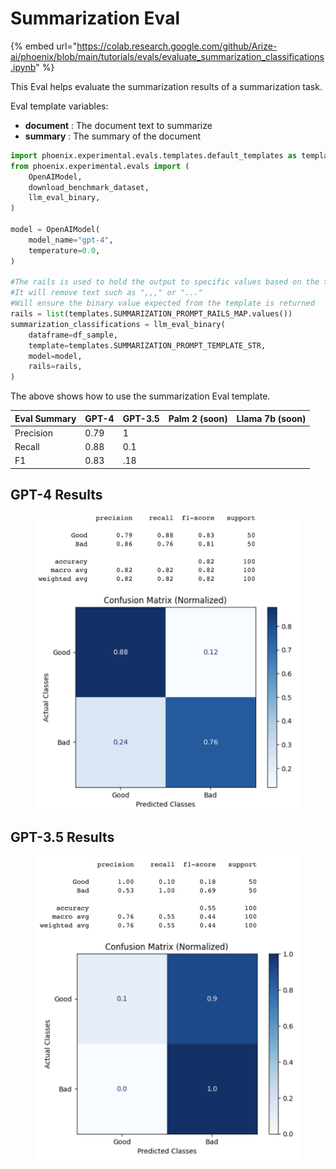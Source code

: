 # Summarization Eval

{% embed url="https://colab.research.google.com/github/Arize-ai/phoenix/blob/main/tutorials/evals/evaluate_summarization_classifications.ipynb" %}

This Eval helps evaluate the summarization results of a summarization task.

Eval template variables:

* **document** : The document text to summarize
* **summary** : The summary of the document

```python
import phoenix.experimental.evals.templates.default_templates as templates
from phoenix.experimental.evals import (
    OpenAIModel,
    download_benchmark_dataset,
    llm_eval_binary,
)

model = OpenAIModel(
    model_name="gpt-4",
    temperature=0.0,
)

#The rails is used to hold the output to specific values based on the template
#It will remove text such as ",,," or "..."
#Will ensure the binary value expected from the template is returned 
rails = list(templates.SUMMARIZATION_PROMPT_RAILS_MAP.values())
summarization_classifications = llm_eval_binary(
    dataframe=df_sample,
    template=templates.SUMMARIZATION_PROMPT_TEMPLATE_STR,
    model=model,
    rails=rails,
)
```

The above shows how to use the summarization Eval template.



| Eval Summary | GPT-4 | GPT-3.5 | Palm 2 (soon) | Llama 7b (soon) |
| ------------ | ----- | ------- | ------------- | --------------- |
| Precision    | 0.79  | 1       |               |                 |
| Recall       | 0.88  | 0.1     |               |                 |
| F1           | 0.83  | .18     |               |                 |

## GPT-4 Results



<figure><img src="../../.gitbook/assets/Screenshot 2023-09-18 at 12.04.55 PM.png" alt=""><figcaption></figcaption></figure>

## GPT-3.5 Results

<figure><img src="../../.gitbook/assets/Screenshot 2023-09-18 at 12.05.02 PM (2).png" alt=""><figcaption></figcaption></figure>

